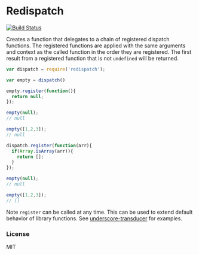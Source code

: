 # Redispatch 

[![Build Status](https://secure.travis-ci.org/kevinbeaty/redispatch.svg)](http://travis-ci.org/kevinbeaty/redispatch)

Creates a function that delegates to a chain of registered dispatch functions. The registered functions are applied with the same arguments and context as the called function in the order they are registered. The first result from a registered function that is not `undefined` will be returned.

```javascript
var dispatch = require('redispatch');

var empty = dispatch()

empty.register(function(){
  return null;
});

empty(null);
// null

empty([1,2,3]);
// null

dispatch.register(function(arr){
  if(Array.isArray(arr)){
    return [];
  }
});

empty(null);
// null

empty([1,2,3]);
// []

```

Note `register` can be called at any time.  This can be used to extend default behavior of library functions.  See [underscore-transducer][1] for examples.

### License
MIT

[1]: https://github.com/kevinbeaty/underscore-transducer
